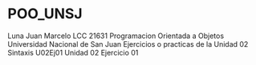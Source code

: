 # POO_UNSJ
Luna Juan Marcelo LCC 21631
Programacion Orientada a Objetos
Universidad Nacional de San Juan
Ejercicios o practicas de la Unidad 02
Sintaxis U02Ej01 Unidad 02 Ejercicio 01
